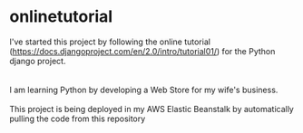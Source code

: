# onlinetutorial
I've started this project by following the online tutorial (https://docs.djangoproject.com/en/2.0/intro/tutorial01/) for the Python django project. <br><br>
<br>
I am learning Python by developing a Web Store for my wife's business.
<br>
<br>
This project is being deployed in my AWS Elastic Beanstalk by automatically pulling the code from this repository
